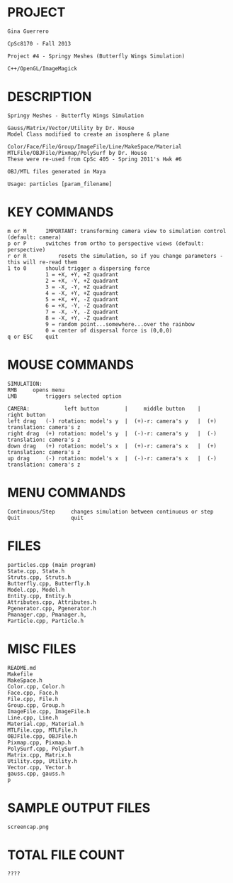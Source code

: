 PROJECT
==================================================================

	Gina Guerrero

	CpSc8170 - Fall 2013

	Project #4 - Springy Meshes (Butterfly Wings Simulation)

	C++/OpenGL/ImageMagick



DESCRIPTION
==================================================================

	Springy Meshes - Butterfly Wings Simulation

	Gauss/Matrix/Vector/Utility by Dr. House
	Model Class modified to create an isosphere & plane

	Color/Face/File/Group/ImageFile/Line/MakeSpace/Material
	MTLFile/OBJFile/Pixmap/PolySurf by Dr. House
	These were re-used from CpSc 405 - Spring 2011's Hwk #6 

	OBJ/MTL files generated in Maya

	Usage: particles [param_filename]


KEY COMMANDS
==================================================================
	m or M		IMPORTANT: transforming camera view to simulation control (default: camera)
	p or P		switches from ortho to perspective views (default: perspective)
	r or R      	resets the simulation, so if you change parameters - this will re-read them
	1 to 0		should trigger a dispersing force
				1 = +X, +Y, +Z quadrant
				2 = +X, -Y, +Z quadrant
				3 = -X, -Y, +Z quadrant
				4 = -X, +Y, +Z quadrant
				5 = +X, +Y, -Z quadrant
				6 = +X, -Y, -Z quadrant
				7 = -X, -Y, -Z quadrant
				8 = -X, +Y, -Z quadrant
				9 = random point...somewhere...over the rainbow
				0 = center of dispersal force is (0,0,0)
	q or ESC	quit


MOUSE COMMANDS
==================================================================
	SIMULATION:
	RMB		opens menu
	LMB 		triggers selected option

	CAMERA: 		  left button		 |	   middle button  	|		right button
	left drag	(-) rotation: model's y	 |  (+)-r: camera's y	|  (+) translation: camera's z
	right drag	(+) rotation: model's y	 |  (-)-r: camera's y	|  (-) translation: camera's z
	down drag	(+) rotation: model's x	 |  (+)-r: camera's x	|  (+) translation: camera's z
	up drag		(-) rotation: model's x	 |  (-)-r: camera's x	|  (-) translation: camera's z


MENU COMMANDS
==================================================================
	Continuous/Step		changes simulation between continuous or step
	Quit				quit


FILES
==================================================================
	particles.cpp (main program)
	State.cpp, State.h
	Struts.cpp, Struts.h
	Butterfly.cpp, Butterfly.h
	Model.cpp, Model.h
	Entity.cpp, Entity.h
	Attributes.cpp, Attributes.h
	Pgenerator.cpp, Pgenerator.h
	Pmanager.cpp, Pmanager.h,
	Particle.cpp, Particle.h


MISC FILES
==================================================================
	README.md
	Makefile
	MakeSpace.h
	Color.cpp, Color.h
	Face.cpp, Face.h
	File.cpp, File.h
	Group.cpp, Group.h
	ImageFile.cpp, ImageFile.h
	Line.cpp, Line.h
	Material.cpp, Material.h
	MTLFile.cpp, MTLFile.h
	OBJFile.cpp, OBJFile.h
	Pixmap.cpp, Pixmap.h
	PolySurf.cpp, PolySurf.h
	Matrix.cpp, Matrix.h
	Utility.cpp, Utility.h
	Vector.cpp, Vector.h
	gauss.cpp, gauss.h
	p


SAMPLE OUTPUT FILES
==================================================================
	screencap.png


TOTAL FILE COUNT
==================================================================
	????
